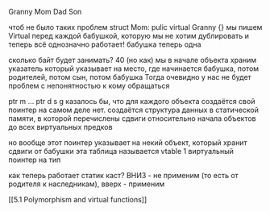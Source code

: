 Granny
Mom Dad
Son

чтоб не было таких проблем
struct Mom: pulic virtual Granny {}
мы пишем Virtual перед каждой бабушкой, которую мы не хотим дублировать
и теперь всё однозначно работает! бабушка теперь одна

сколько байт будет занимать? 40 (но как)
мы в начале объекта храним указатель который указывает на место, где начинается бабушка, потом родителей, потом сын, потом бабушка
Тогда очевидно у нас не будет проблем с непонятностью к кому обращаться

ptr m ... ptr d s g
казалось бы, что для каждого объекта создаётся свой поинтер
на самом деле нет.
создаётся структура данных в статической памяти, в которой перечислены сдвиги относительно начала объектов до всех виртуальных предков

но вообще этот поинтер указывает на некий объект, который хранит сдвиги от бабушки
эта таблица называется vtable
1 виртуальный поинтер на тип 

как теперь работает статик каст?
ВНИЗ - не применим (то есть от родителя к наследникам), вверх - применим


[[5.1 Polymorphism and virtual functions]]
